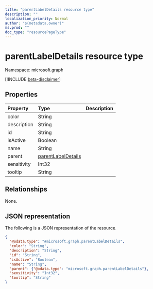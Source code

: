 ```yaml
---
title: "parentLabelDetails resource type"
description: ""
localization_priority: Normal
author: "$(metadata.owner)"
ms.prod: ""
doc_type: "resourcePageType"
---
```


# parentLabelDetails resource type

Namespace: microsoft.graph

[!INCLUDE [beta-disclaimer](../../includes/beta-disclaimer.md)]

## Properties

| Property    | Type                                                     | Description |
| :---------- | :------------------------------------------------------- | :---------- |
| color       | String                                                   |             |
| description | String                                                   |             |
| id          | String                                                   |             |
| isActive    | Boolean                                                  |             |
| name        | String                                                   |             |
| parent      | [parentLabelDetails](../resources/parentlabeldetails.md) |             |
| sensitivity | Int32                                                    |             |
| tooltip     | String                                                   |             |

## Relationships

None.

## JSON representation

The following is a JSON representation of the resource.

<!-- {
  "blockType": "resource",
  "@odata.type": "microsoft.graph.parentLabelDetails",
}
-->

```json
{
  "@odata.type": "#microsoft.graph.parentLabelDetails",
  "color": "String",
  "description": "String",
  "id": "String",
  "isActive": "Boolean",
  "name": "String",
  "parent": {"@odata.type": "microsoft.graph.parentLabelDetails"},
  "sensitivity": "Int32",
  "tooltip": "String"
}
```
